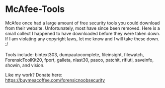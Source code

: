 # McAfee-Tools
McAfee once had a large amount of free security tools you could download from their website. Unfortunately, most have since been removed. Here is a small collect I happened to have downloaded before they were taken down. <br/>
If I am violating any copyright laws, let me know and I will take these down. :/ <br/> <br/>
Tools include: bintext303, dumpautocomplete, fileinsight, filewatch, ForensicToolKit20, fport, galleta, nlast30, pasco, patchit, rifiuti, saveinfo, showin, and vision.

Like my work? Donate here: https://buymeacoffee.com/forensicnoobsecurity
